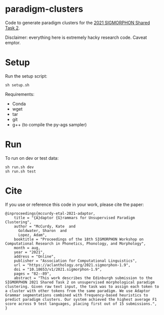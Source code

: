 # paradigm-clusters

Code to generate paradigm clusters for the [2021 SIGMORPHON Shared Task 2](https://github.com/sigmorphon/2021Task2).

Disclaimer: everything here is extremely hacky research code. Caveat emptor.

# Setup

Run the setup script:

```
sh setup.sh
```

Requirements:

- Conda
- wget 
- tar
- git
- g++ (to compile the py-ags sampler)

# Run

To run on dev or test data:

```
sh run.sh dev
sh run.sh test
```

# Cite

If you use or reference this code in your work, please cite the paper:

```
@inproceedings{mccurdy-etal-2021-adaptor,
    title = "{A}daptor {G}rammars for Unsupervised Paradigm Clustering",
    author = "McCurdy, Kate  and
      Goldwater, Sharon  and
      Lopez, Adam",
    booktitle = "Proceedings of the 18th SIGMORPHON Workshop on Computational Research in Phonetics, Phonology, and Morphology",
    month = aug,
    year = "2021",
    address = "Online",
    publisher = "Association for Computational Linguistics",
    url = "https://aclanthology.org/2021.sigmorphon-1.9",
    doi = "10.18653/v1/2021.sigmorphon-1.9",
    pages = "82--89",
    abstract = "This work describes the Edinburgh submission to the SIGMORPHON 2021 Shared Task 2 on unsupervised morphological paradigm clustering. Given raw text input, the task was to assign each token to a cluster with other tokens from the same paradigm. We use Adaptor Grammar segmentations combined with frequency-based heuristics to predict paradigm clusters. Our system achieved the highest average F1 score across 9 test languages, placing first out of 15 submissions.",
}
```


